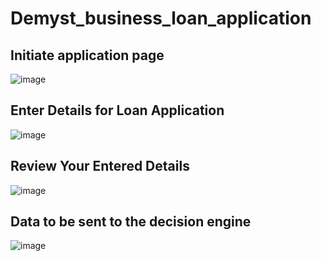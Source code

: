 # Demyst_business_loan_application
## Initiate application page
![image](https://github.com/ShivanshBharti/Demyst_business_loan_application/assets/76527191/35eff668-30ff-463d-aa8c-54fb79601ff0)

## Enter Details for Loan Application
![image](https://github.com/ShivanshBharti/Demyst_business_loan_application/assets/76527191/83558838-c3e2-4076-89c9-8154654e56b8)

## Review Your Entered Details
![image](https://github.com/ShivanshBharti/Demyst_business_loan_application/assets/76527191/4fa6f9b4-e97a-487a-a2bf-75b730a6a050)

## Data to be sent to the decision engine
![image](https://github.com/ShivanshBharti/Demyst_business_loan_application/assets/76527191/d93ffe42-9111-4439-abc9-ccc44d2ddd05)






